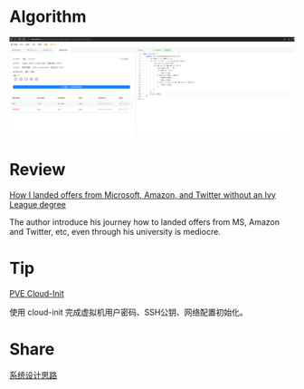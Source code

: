 # Algorithm

![1796. 字符串中第二大的数字](../../images/zhenran-2022-12-03-lc.png)

# Review

[How I landed offers from Microsoft, Amazon, and Twitter without an Ivy League degree
](https://medium.com/swlh/how-i-landed-offers-from-microsoft-amazon-and-twitter-without-an-ivy-league-degree-d62cfe286eb8)

The author introduce his journey how to landed offers from MS, Amazon and Twitter, etc, even through his university is mediocre.

# Tip

[PVE Cloud-Init](https://pve.proxmox.com/wiki/Cloud-Init_Support)

使用 cloud-init 完成虚拟机用户密码、SSH公钥、网络配置初始化。

# Share
[系统设计思路](https://zhenran.notion.site/b6579888b03f4b2189f6765bf7af0f93)